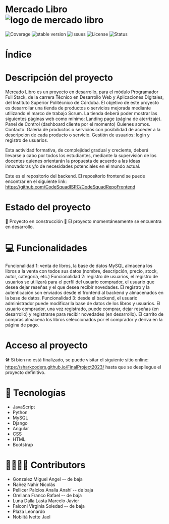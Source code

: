 # Mercado Libro ![logo de mercado libro](https://github.com/SharkCoders/FinalProject2023/assets/100625720/05114461-0323-4b0d-b7b0-31c4e9979fad)

![Coverage](https://img.shields.io/badge/coverage-80-yellow) ![stable version](https://img.shields.io/badge/version-1.0-blue) ![Issues](https://img.shields.io/badge/issues-8-green) ![License](https://img.shields.io/badge/license-not_specified-pink) ![Status](https://img.shields.io/badge/status-develop-red)

# Índice

# Descripción del proyecto

Mercado Libro es un proyecto en desarrollo, para el módulo Programador Full Stack, de la carrera Técnico en Desarrollo Web y Aplicaciones Digitales, del Instituto Superior Politécnico de Córdoba.
El objetivo de este proyecto es desarrollar una tienda de productos o servicios mejorada mediante utilizando el marco de trabajo Scrum. La tienda deberá poder mostrar las siguientes páginas web como mínimo:
Landing page (página de aterrizaje).
Panel de Control (dashboard cliente por el momento)
Quienes somos.
Contacto.
Galería de productos o servicios con posibilidad de acceder a la descripción de cada producto o servicio.
Gestión de usuarios: login y registro de usuarios.

Esta actividad formativa, de complejidad gradual y creciente, deberá llevarse a cabo por todos los estudiantes, mediante la supervisión de los docentes quienes orientarán la propuesta de acuerdo a las ideas innovadoras y/o de necesidades potenciales en el mundo actual.

Este es el repositorio del backend. El repositorio frontend se puede encontrar en el siguiente link: https://github.com/CodeSquadISPC/CodeSquadRepoFrontend

# Estado del proyecto

🚧 Proyecto en construcción 🚧
El proyecto momentáneamente se encuentra en desarrollo.

# 💻 Funcionalidades

Funcionalidad 1: venta de libros, la base de datos MySQL almacena los libros a la venta con todos sus datos (nombre, descripción, precio, stock, autor, categoría, etc.)
Funcionalidad 2: registro de usuarios, el registro de usuarios se utilizará para el perfil del usuario comprador, el usuario que desea dejar reseñas y el que desea recibir novedades. El registro y la autenticación son enviados desde el frontend al backend y almacenados en la base de datos.
Funcionalidad 3: desde el backend, el usuario administrador puede modificar la base de datos de los libros y usuarios. El usuario comprador, una vez registrado, puede comprar, dejar reseñas (en desarrollo) y registrarse para recibir novedades (en desarrollo). El carrito de compras almacena los libros seleccionados por el comprador y deriva en la página de pago.

# Acceso al proyecto

🛠️ Si bien no está finalizado, se puede visitar el siguiente sitio online: https://sharkcoders.github.io/FinalProject2023/ hasta que se despliegue el proyecto definitivo.

# 📁 Tecnologías

* JavaScript
* Python
* MySQL
* Django
* Angular
* CSS
* HTML
* Bootstrap

# 👷‍♀️👷‍♂️ Contributors
* Gonzalez Miguel Angel	-- de baja
* Ñañez Nahir Nicolás
* Pellicer Palcios Analia Anahí	-- de baja
* Orellana Franco Rafael	-- de baja
* Luna Dalla Lasta Marcelo Javier
* Falconi Virginia Soledad	-- de baja
* Plaza Leonardo	
* Nobiltá Ivette Jael

